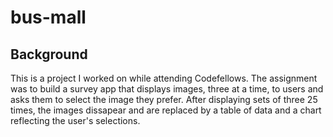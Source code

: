 # bus-mall

## Background
This is a project I worked on while attending Codefellows. The assignment was to build a survey app that displays images, three at a time, to users and asks them to select the image they prefer. After displaying sets of three 25 times, the images dissapear and are replaced by a table of data and a chart reflecting the user's selections.
